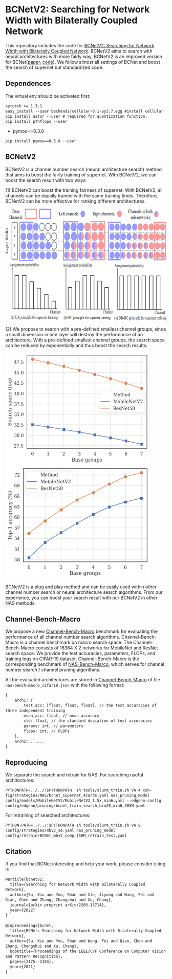 # BCNetV2: Searching for Network Width with Bilaterally Coupled Network
This repository includes the code for [BCNetV2: Searching for Network Width with Bilaterally Coupled Network](https://arxiv.org/pdf/2203.13714.pdf). 
BCNetV2 aims to search with neural architectures with more fairly way, BCNetV2 is an improved version for BCNet([paper](https://arxiv.org/pdf/2203.13714.pdf), [code](XXXX)). We follow almost all settings of 
BCNet and boost the search of supernet but standardized code.

## Dependences

The virtual env should be activated first:
```shell
pytorch >= 1.3.1
easy_install --user backends/cellular-0.1-py3.7.egg #install cellular
pip install astor --user # required for quantization function.
pip install pthflops --user
```

* pymoo==0.3.0  
```
pip install pymoo==0.3.0 --user
```

## BCNetV2
BCNetV2 is a channel number search (neural architecture search) method that aims to boost the fairly training of supernet. With BCNetV2,
we can boost the search result with two ways.  

(1) BCNetV2 can boost the training fairness of supernet. With BCNetV2, all channels can be equally trained with the same training times. 
Therefore, BCNetV2 can be more effective for ranking different architectures.

<img src="figs/fig3.png" width="800" height="350"> 

(2) We propose to search with a pre-defined smallest channel groups, since a small dimension in one layer will destroy the performance of 
an architecture. With a pre-defined smallest channel groups, the search space can be reduced by exponentially and thus boost the search results.
 
<img src="figs/search_space.png" width="450" height="350"> <img src="figs/supernet_performance.png" width="450" height="350">
 
 
BCNetV2 is a plug and play method and can be easily used within other channel number search or neural architecture search algorithms.
From our experience, you can boost your search result with our BCNetV2 in other NAS methods.





## Channel-Bench-Macro
We propose a new [Channel-Bench-Macro](https://github.com/xiusu/Channel-Bench-Macro) benchmark for evaluating the performance of all channel number search algorithms. 
Channel-Bench-Macro is a channel benchmark on macro search space. The Channel-Bench-Macro consists of 16384 X 2 networks for MobileNet and ResNet search space. We provide the test accuracies,
 parameters, FLOPs, and training logs on CIFAR-10 dataset. Channel-Bench-Macro is the corresponding benchmark of [NAS-Bench-Marco](https://github.com/xiusu/NAS-Bench-Macro),
  which serves for channel number search / channel pruning algorithms.

All the evaluated architectures are stored in [Channel-Bench-Macro](https://github.com/xiusu/Channel-Bench-Macro) of file `nas-bench-macro_cifar10.json` with the following format:

```
{
    arch1: {
        test_acc: [float, float, float], // the test accuracies of three independent training
        mean_acc: float, // mean accuracy
        std: float, // the standard deviation of test accuracies
        params: int, // parameters
        flops: int, // FLOPs 
    },
    arch2: ......
}
```


## Reproducing

We separate the search and retrain for NAS. For searching useful architectures:
```
PYTHONPATH=../../:$PYTHONPATH  sh tools/slurm_train.sh VA 4 con-fig/strategies/NAS/bcnet_supernet_4cards.yaml nas_pruning_model config/models/MobileNetV2/MobileNetV2_1.5x_min6.yaml --edgenn-config config/edgenn/pruning/bcnet_train_search_bin20_min6_305M.yaml
```

For retraining of searched architectures:
```
PYTHON-PATH=../../:$PYTHONPATH sh tools/slurm_train.sh VA 8 config/strategies/mbv2_se.yaml nas_pruning_model config/retrain/BCNet_mbv2_comp_150M_retrain_test.yaml
```

## Citation
If you find that BCNet interesting and help your work, please consider citing it:

```
@article{bcnetv2,
  title={Searching for Network Width with Bilaterally Coupled Network},
  author={Su, Xiu and You, Shan and Xie, Jiyang and Wang, Fei and Qian, Chen and Zhang, Changshui and Xu, Chang},
  journal={arXiv preprint arXiv:2203.13714},
  year={2022}
}

@inproceedings{bcnet,
  title={BCNet: Searching for Network Width with Bilaterally Coupled Network},
  author={Su, Xiu and You, Shan and Wang, Fei and Qian, Chen and Zhang, Changshui and Xu, Chang},
  booktitle={Proceedings of the IEEE/CVF Conference on Computer Vision and Pattern Recognition},
  pages={2175--2184},
  year={2021}
}
```

